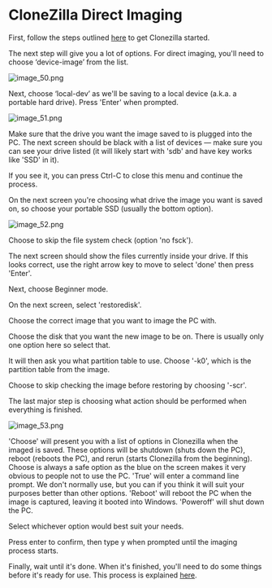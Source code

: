 # CloneZilla Direct Imaging

First, follow the steps outlined [here](Deploying-Images-using-CloneZilla.md) to get Clonezilla started.

The next step will give you a lot of options. For direct imaging, you'll need to choose ‘device-image’ from the list.

![image_50.png](image_50.png)

Next, choose ‘local-dev’ as we'll be saving to a local device (a.k.a. a portable hard drive). Press 'Enter' when prompted.

![image_51.png](image_51.png)

Make sure that the drive you want the image saved to is plugged into the PC.
The next screen should be black with a list of devices — make sure you can see your drive listed (it will likely start with 'sdb' and have key works like 'SSD' in it).

If you see it, you can press Ctrl-C to close this menu and continue the process.

On the next screen you're choosing what drive the image you want is saved on, so choose your portable SSD (usually the bottom option).

![image_52.png](image_52.png)

Choose to skip the file system check (option 'no fsck').

The next screen should show the files currently inside your drive. If this looks correct, use the right arrow key to move to select 'done' then press 'Enter'.

Next, choose Beginner mode.

On the next screen, select 'restoredisk'.

Choose the correct image that you want to image the PC with. 

Choose the disk that you want the new image to be on. There is usually only one option here so select that.

It will then ask you what partition table to use. Choose '-k0', which is the partition table from the image.

Choose to skip checking the image before restoring by choosing '-scr'.

The last major step is choosing what action should be performed when everything is finished.

![image_53.png](image_53.png)

'Choose' will present you with a list of options in Clonezilla when the imaged is saved.
These options will be shutdown (shuts down the PC), reboot (reboots the PC), and rerun (starts Clonezilla from the beginning).
Choose is always a safe option as the blue on the screen makes it very obvious to people not to use the PC.
'True' will enter a command line prompt. We don't normally use, but you can if you think it will suit your purposes better than other options.
'Reboot' will reboot the PC when the image is captured, leaving it booted into Windows.
'Poweroff' will shut down the PC.

Select whichever option would best suit your needs.

Press enter to confirm, then type y when prompted until the imaging process starts.

Finally, wait until it's done. When it's finished, you'll need to do some things before it's ready for use. 
This process is explained [here](Setting-Up-PC-Post-Imaging.md).
